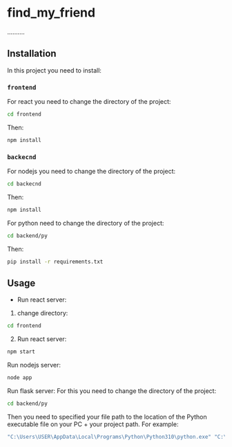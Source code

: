 # find_my_friend
..........

## Installation

In this project you need to install:

### `frontend`
For react you need to change the directory of the project:
```bash
cd frontend
```
Then:
```bash
npm install
```

### `backecnd`
For nodejs you need to change the directory of the project:
```bash
cd backecnd
```
Then:
```bash
npm install
```
For python need to change the directory of the project:
```bash
cd backend/py
```
Then:
```bash
pip install -r requirements.txt
```

## Usage

- Run react server:
 1. change directory:
```bash
cd frontend
```
  2. Run react server:
```bash
npm start
```
Run nodejs server:
```bash
node app
```
Run flask server: 
For this you need to change the directory of the project:
```bash
cd backend/py
```
Then you need to specified your file path to the location of the Python executable file on your PC + your project path.
For example:
```bash
"C:\Users\USER\AppData\Local\Programs\Python\Python310\python.exe" "C:\Users\USER\Desktop\final_project_react\find_my_friend\backend\py\flask_server.py"
```
